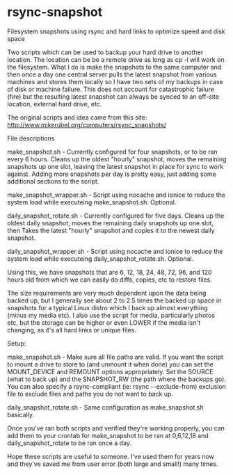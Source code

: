rsync-snapshot
==============

Filesystem snapshots using rsync and hard links to optimize speed and disk space

Two scripts which can be used to backup your hard drive to another location.  The location can be
be a remote drive as long as cp -l will work on the filesystem.  What I do is make the snapshots to
the same computer and then once a day one central server pulls the latest snapshot from various
machines and stores them locally so I have two sets of my backups in case of disk or machine failure.
This does not account for catastrophic failure (fire) but the resulting latest snapshot can always
be synced to an off-site location, external hard drive, etc.

The original scripts and idea came from this site:  http://www.mikerubel.org/computers/rsync_snapshots/

File descriptions

make_snapshot.sh - Currently configured for four snapshots, or to be ran every 6 hours.  Cleans up
the oldest "hourly" snapshot, moves the remaining snapshots up one slot, leaving the latest snapshot
in place for sync to work against.  Adding more snapshots per day is pretty easy, just adding some
additional sections to the script.

make_snapshot_wrapper.sh - Script using nocache and ionice to reduce the system
load while executeing make_snapshot.sh.  Optional.

daily_snapshot_rotate.sh - Currently configured for five days.  Cleans up the oldest daily snapshot,
moves the remaining daily snapshots up one slot, then Takes the latest "hourly" snapshot and copies
it to the newest daily snapshot.

daily_snapshot_wrapper.sh - Script using nocache and ionice to reduce the system
load while executeing daily_snapshot_rotate.sh.  Optional.

Using this, we have snapshots that are 6, 12, 18, 24, 48, 72, 96, and 120 hours old from which we
can easily do diffs, copies, etc to restore files.

The size requirements are very much dependent upon the data being backed up, but I generally see
about 2 to 2.5 times the backed up space in snapshots for a typical Linux distro which I back up
almost everything (minus my media etc).  I also use the script for media, particularly photos etc,
but the storage can be higher or even LOWER if the media isn't changing, as it's all hard links or
unique files.

Setup:

make_snapshot.sh - Make sure all file paths are valid.  If you want the script to mount a drive
to store to (and unmount it when done) you can set the MOUNT_DEVICE and REMOUNT options appropriately.
Set the SOURCE (what to back up) and the SNAPSHOT_RW (the path where the backups go).  You can also
specify a rsync-compliant (ie:  rsync --exclude-from) exclusion file to exclude files and paths you
do not want to back up.

daily_snapshot_rotate.sh - Same configuration as make_snapshot.sh basically.

Once you've ran both scripts and verified they're working properly, you can add them to your crontab
for make_snapshot to be ran at 0,6,12,18 and daily_snapshot_rotate to be ran once a day.

Hope these scripts are useful to someone.  I've used them for years now and they've saved me from
user error (both large and small!) many times.
